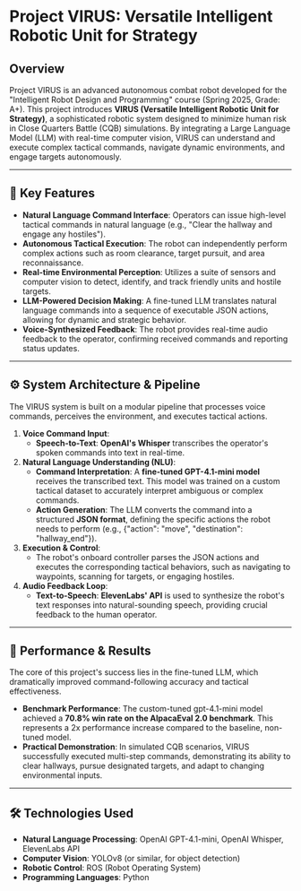 # **Project VIRUS: Versatile Intelligent Robotic Unit for Strategy**

## **Overview**

Project VIRUS is an advanced autonomous combat robot developed for the "Intelligent Robot Design and Programming" course (Spring 2025, Grade: A+). This project introduces **VIRUS (Versatile Intelligent Robotic Unit for Strategy)**, a sophisticated robotic system designed to minimize human risk in Close Quarters Battle (CQB) simulations. By integrating a Large Language Model (LLM) with real-time computer vision, VIRUS can understand and execute complex tactical commands, navigate dynamic environments, and engage targets autonomously.

---

## **🎯 Key Features**

* **Natural Language Command Interface**: Operators can issue high-level tactical commands in natural language (e.g., "Clear the hallway and engage any hostiles").  
* **Autonomous Tactical Execution**: The robot can independently perform complex actions such as room clearance, target pursuit, and area reconnaissance.  
* **Real-time Environmental Perception**: Utilizes a suite of sensors and computer vision to detect, identify, and track friendly units and hostile targets.  
* **LLM-Powered Decision Making**: A fine-tuned LLM translates natural language commands into a sequence of executable JSON actions, allowing for dynamic and strategic behavior.  
* **Voice-Synthesized Feedback**: The robot provides real-time audio feedback to the operator, confirming received commands and reporting status updates.

---

## **⚙️ System Architecture & Pipeline**

The VIRUS system is built on a modular pipeline that processes voice commands, perceives the environment, and executes tactical actions.

1. **Voice Command Input**:  
   * **Speech-to-Text**: **OpenAI's Whisper** transcribes the operator's spoken commands into text in real-time.  
2. **Natural Language Understanding (NLU)**:  
   * **Command Interpretation**: A **fine-tuned GPT-4.1-mini model** receives the transcribed text. This model was trained on a custom tactical dataset to accurately interpret ambiguous or complex commands.  
   * **Action Generation**: The LLM converts the command into a structured **JSON format**, defining the specific actions the robot needs to perform (e.g., {"action": "move", "destination": "hallway\_end"}).  
3. **Execution & Control**:  
   * The robot's onboard controller parses the JSON actions and executes the corresponding tactical behaviors, such as navigating to waypoints, scanning for targets, or engaging hostiles.  
4. **Audio Feedback Loop**:  
   * **Text-to-Speech**: **ElevenLabs' API** is used to synthesize the robot's text responses into natural-sounding speech, providing crucial feedback to the human operator.

---

## **🚀 Performance & Results**

The core of this project's success lies in the fine-tuned LLM, which dramatically improved command-following accuracy and tactical effectiveness.

* **Benchmark Performance**: The custom-tuned gpt-4.1-mini model achieved a **70.8% win rate on the AlpacaEval 2.0 benchmark**. This represents a 2x performance increase compared to the baseline, non-tuned model.  
* **Practical Demonstration**: In simulated CQB scenarios, VIRUS successfully executed multi-step commands, demonstrating its ability to clear hallways, pursue designated targets, and adapt to changing environmental inputs.

---

## **🛠️ Technologies Used**

* **Natural Language Processing**: OpenAI GPT-4.1-mini, OpenAI Whisper, ElevenLabs API  
* **Computer Vision**: YOLOv8 (or similar, for object detection)  
* **Robotic Control**: ROS (Robot Operating System)  
* **Programming Languages**: Python
